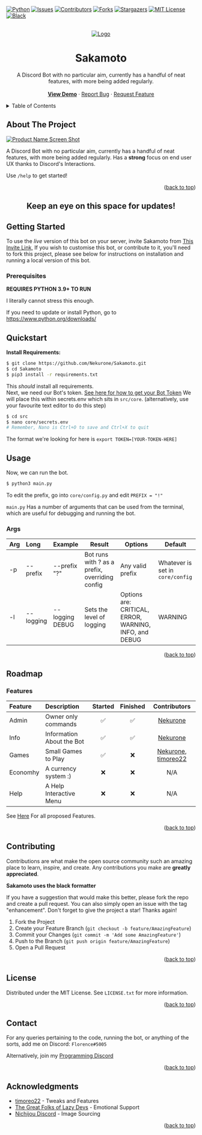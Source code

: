 <div id="top"></div>

[![Python][python-shield]][python-url]
[![Issues][issues-shield]][issues-url]
[![Contributors][contributors-shield]][contributors-url]
[![Forks][forks-shield]][forks-url]
[![Stargazers][stars-shield]][stars-url]
[![MIT License][license-shield]][license-url]
[![Black][black-shield]][black-url]


<!-- PROJECT LOGO -->
<br />
<div align="center">
  <a href="https://github.com/Nekurone/Sakamoto">
    <img src="https://i.kym-cdn.com/photos/images/newsfeed/000/708/396/3d6.gif" alt="Logo">
  </a>

<h1 align="center">Sakamoto</h1>

  <p align="center">
    A Discord Bot with no particular aim, currently has a handful of neat features, with more being added regularly.
    <br />
    <br />
    <a href="#about-the-project"><strong>View Demo</strong></a>
    ·
    <a href="https://github.com/Nekurone/Sakamoto/issues">Report Bug</a>
    ·
    <a href="https://github.com/Nekurone/Sakamoto/issues">Request Feature</a>
  </p>
</div>



<!-- TABLE OF CONTENTS -->
<details>
  <summary>Table of Contents</summary>
  <ol>
    <li>
      <a href="#about-the-project">About The Project</a>
    </li>
    <li>
      <a href="#getting-started">Getting Started</a>
      <ul>
        <li><a href="#prerequisites">Prerequisites</a></li>
      </ul>
    </li>
    <li><a href="#usage">Usage</a></li>
    <li><a href="#roadmap">Roadmap</a></li>
    <li><a href="#contributing">Contributing</a></li>
    <li><a href="#license">License</a></li>
    <li><a href="#contact">Contact</a></li>
    <li><a href="#acknowledgments">Acknowledgments</a></li>
  </ol>
</details>



<!-- ABOUT THE PROJECT -->
## About The Project

[![Product Name Screen Shot][product-screenshot]](https://example.com)

 A Discord Bot with no particular aim, currently has a handful of neat features, with more being added regularly. Has a **strong** focus on end user UX thanks to Discord's Interactions.

Use `/help` to get started!

<p align="right">(<a href="#top">back to top</a>)</p>




<h2 align="center">Keep an eye on this space for updates!</h2>


<!-- GETTING STARTED -->
## Getting Started
To use the _live_ version of this bot on your server, invite Sakamoto from [This Invite Link](http://tiny.cc/qthruz), If you wish to customise this bot, or contribute to it, you'll need to fork this project, please see below for instructions on installation and running a local version of this bot.

### Prerequisites

**REQUIRES PYTHON 3.9+ TO RUN**

I literally cannot stress this enough.

If you need to update or install Python, go to https://www.python.org/downloads/

## Quickstart


**Install Requirements:**
``` sh
$ git clone https://github.com/Nekurone/Sakamoto.git
$ cd Sakamoto
$ pip3 install -r requirements.txt
```
This _should_ install all requirements.  
Next, we need our Bot's token. [See here for how to get your Bot Token](https://discordpy.readthedocs.io/en/stable/discord.html)
We will place this within secrets.env which sits in `src/core`. (alternatively, use your favourite text editor to do this step)
``` sh
$ cd src
$ nano core/secrets.env
# Remember, Nano is Ctrl+O to save and Ctrl+X to quit
```
The format we're looking for here is `export TOKEN=[YOUR-TOKEN-HERE]`

<!-- USAGE EXAMPLES -->
## Usage

Now, we can run the bot.
``` sh
$ python3 main.py
```

To edit the prefix, go into `core/config.py` and edit `PREFIX = "!"`

`main.py` Has a number of arguments that can be used from the terminal, which are useful for debugging and running the bot. 
### Args
| Arg | Long | Example | Result | Options | Default |
|:--|:--|:--|--|--|--|
|-p|--prefix|--prefix "?"|Bot runs with ? as a prefix, overriding config| Any valid prefix | Whatever is set in `core/config`
|-l|--logging|--logging DEBUG|Sets the level of logging|Options are: CRITICAL, ERROR, WARNING, INFO, and DEBUG | WARNING

<p align="right">(<a href="#top">back to top</a>)</p>



<!-- ROADMAP -->
## Roadmap
### Features 


| Feature | Description             |Started | Finished | Contributors |
|:--------|:------------------------|:------:|:--------:|:------------:|
|Admin    |Owner only commands      |✅      |✅        | [Nekurone](https://github.com/Nekurone)|
|Info     |Information About the Bot|✅      |✅        | [Nekurone](https://github.com/Nekurone)|
|Games    |Small Games to Play      |✅      |❌        | [Nekurone](https://github.com/Nekurone), [timoreo22](https://github.com/timoreo22)|
|Economhy |A currency system :)     |❌      |❌        | N/A | 
|Help     |A Help Interactive Menu  |❌      |❌        | N/A |

See [Here](/../../issues?q=is%3Aissue+is%3Aopen+label%3ACommands%2FCogs++label%3Aenhancement) For all proposed Features.
<!-- If that's not disgusting idk what is -->

<p align="right">(<a href="#top">back to top</a>)</p>



<!-- CONTRIBUTING -->
## Contributing

Contributions are what make the open source community such an amazing place to learn, inspire, and create. Any contributions you make are **greatly appreciated**.

**Sakamoto uses the black formatter**

If you have a suggestion that would make this better, please fork the repo and create a pull request. You can also simply open an issue with the tag "enhancement".
Don't forget to give the project a star! Thanks again!

1. Fork the Project
2. Create your Feature Branch (`git checkout -b feature/AmazingFeature`)
3. Commit your Changes (`git commit -m 'Add some AmazingFeature'`)
4. Push to the Branch (`git push origin feature/AmazingFeature`)
5. Open a Pull Request

<p align="right">(<a href="#top">back to top</a>)</p>



<!-- LICENSE -->
## License

Distributed under the MIT License. See `LICENSE.txt` for more information.

<p align="right">(<a href="#top">back to top</a>)</p>



<!-- CONTACT -->
## Contact

For any queries pertaining to the code, running the bot, or anything of the sorts, add me on Discord: `Florence#5005`

Alternatively, join my [Programming Discord](https://discord.gg/y4nK5XWs)

<p align="right">(<a href="#top">back to top</a>)</p>



<!-- ACKNOWLEDGMENTS -->
## Acknowledgments

* [timoreo22](https://github.com/timoreo22) - Tweaks and Features 
* [The Great Folks of Lazy Devs](https://discord.gg/y4nK5XWs) - Emotional Support
* [Nichijou Discord](https://discord.gg/nichijou) - Image Sourcing

<p align="right">(<a href="#top">back to top</a>)</p>



<!-- MARKDOWN LINKS & IMAGES -->
<!-- https://www.markdownguide.org/basic-syntax/#reference-style-links -->
[contributors-shield]: https://img.shields.io/github/contributors/Nekurone/Sakamoto.svg?style=for-the-badge
[contributors-url]: https://github.com/Nekurone/Sakamoto/graphs/contributors
[forks-shield]: https://img.shields.io/github/forks/Nekurone/Sakamoto.svg?style=for-the-badge
[forks-url]: https://github.com/Nekurone/Sakamoto/network/members
[stars-shield]: https://img.shields.io/github/stars/Nekurone/Sakamoto.svg?style=for-the-badge
[stars-url]: https://github.com/Nekurone/Sakamoto/stargazers
[issues-shield]: https://img.shields.io/github/issues/Nekurone/Sakamoto.svg?style=for-the-badge
[issues-url]: https://github.com/Nekurone/Sakamoto/issues
[license-shield]: https://img.shields.io/github/license/Nekurone/Sakamoto.svg?style=for-the-badge
[license-url]: https://github.com/Nekurone/Sakamoto/blob/master/LICENSE.txt
[black-shield]: https://img.shields.io/badge/code%20style-black-000000.svg?style=for-the-badge
[black-url]: https://github.com/psf/black/
[python-shield]: https://img.shields.io/badge/Uses-Python-yellow?style=for-the-badge
[python-url]: https://www.python.org/downloads/

[product-screenshot]: https://i.imgur.com/4vCqkuv.gif
